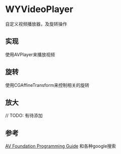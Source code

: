 WYVideoPlayer
=============

自定义视频播放器，及旋转操作

## 实现
使用AVPlayer来播放视频

## 旋转
使用CGAffineTransform来控制相关的旋转

## 放大
// TODO: 有待添加

## 参考
[AV Foundation Programming Guide](https://developer.apple.com/library/mac/documentation/AudioVideo/Conceptual/AVFoundationPG/Articles/03_Editing.html) 和各种google搜索
